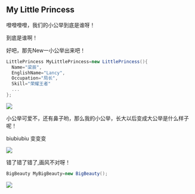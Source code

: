## My Little Princess
噔噔噔噔，我们的小公举到底是谁呀！

到底是谁啊！

好吧，那先New一小公举出来吧！
```C#
LittlePrincess MyLittlePrincess=new LittlePrincess(){
  Name="梁辰",
  EnglishName="Lancy",
  Occupation="局长",
  Skill="荣耀王者"
  ...
};
```
 
![](http://chuantu.biz/t6/109/1508758388x2073919800.jpg)

小公举可爱不，还有鼻子哟，那么我的小公举，长大以后变成大公举是什么样子呢！

biubiubiu 变变变

![](http://chuantu.biz/t6/109/1508760197x994048254.jpg)

错了错了错了,画风不对呀！

```C#
BigBeauty MyBigBeauty=new BigBeauty();
```

![](http://chuantu.biz/t6/109/1508760428x994048254.jpg)
